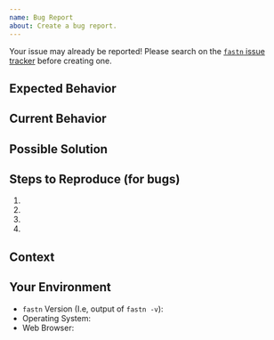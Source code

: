 ```yaml
---
name: Bug Report
about: Create a bug report.
---
```


Your issue may already be reported! Please search on the [`fastn` issue tracker](https://github.com/fastn-stack/fastn/issues) before creating one.

## Expected Behavior

<!--- If you're describing a bug, tell us what should happen -->
<!--- fastn Issue Tracker is only for bugs or defects, please 
      suggest feature requests and ideas on 
      https://github.com/orgs/fastn-stack/discussions/categories/ideas-rfcs -->

## Current Behavior

<!--- Tell us what happens instead of the expected behavior -->

## Possible Solution

<!--- Not obligatory, but suggest a fix/reason for the bug -->

## Steps to Reproduce (for bugs)

<!--- Provide a link to a live example, or an unambiguous set of steps to -->
<!--- reproduce this bug. Include code to reproduce, if relevant -->

1.
2.
3.
4.

## Context

<!--- How has this issue affected you? What are you trying to accomplish? -->
<!--- Providing context helps us come up with a solution that is most useful in the real world -->

## Your Environment

<!--- Include as many relevant details about the environment you experienced the bug in -->

- `fastn` Version (I.e, output of `fastn -v`):
- Operating System:
- Web Browser:
